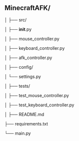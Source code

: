 ## MinecraftAFK/
│
├── src/

│   ├── __init__.py

│   ├── mouse_controller.py

│   ├── keyboard_controller.py

│   ├── afk_controller.py

│
├── config/

│   └── settings.py

│
├── tests/

│   ├── test_mouse_controller.py

│   ├── test_keyboard_controller.py

│
├── README.md

├── requirements.txt

└── main.py

